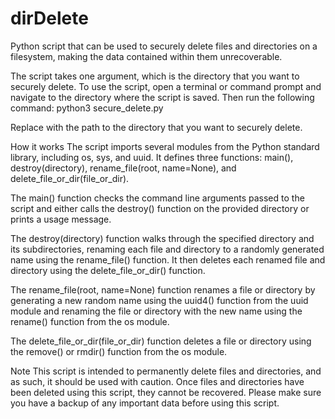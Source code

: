 # dirDelete
Python script that can be used to securely delete files and directories on a filesystem, making the data contained within them unrecoverable.


The script takes one argument, which is the directory that you want to securely delete. To use the script, open a terminal or command prompt and navigate to the directory where the script is saved. Then run the following command:
python3 secure_delete.py <directory>

Replace <directory> with the path to the directory that you want to securely delete.

How it works
The script imports several modules from the Python standard library, including os, sys, and uuid. It defines three functions: main(), destroy(directory), rename_file(root, name=None), and delete_file_or_dir(file_or_dir).

The main() function checks the command line arguments passed to the script and either calls the destroy() function on the provided directory or prints a usage message.

The destroy(directory) function walks through the specified directory and its subdirectories, renaming each file and directory to a randomly generated name using the rename_file() function. It then deletes each renamed file and directory using the delete_file_or_dir() function.

The rename_file(root, name=None) function renames a file or directory by generating a new random name using the uuid4() function from the uuid module and renaming the file or directory with the new name using the rename() function from the os module.

The delete_file_or_dir(file_or_dir) function deletes a file or directory using the remove() or rmdir() function from the os module.

Note
This script is intended to permanently delete files and directories, and as such, it should be used with caution. Once files and directories have been deleted using this script, they cannot be recovered. Please make sure you have a backup of any important data before using this script.
